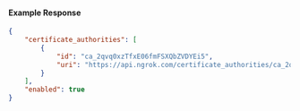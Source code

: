 <!-- Code generated for API Clients. DO NOT EDIT. -->

#### Example Response

```json
{
	"certificate_authorities": [
		{
			"id": "ca_2qvq0xzTfxE06fmFSXQbZVDYEi5",
			"uri": "https://api.ngrok.com/certificate_authorities/ca_2qvq0xzTfxE06fmFSXQbZVDYEi5"
		}
	],
	"enabled": true
}
```
